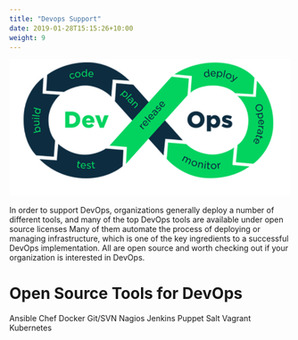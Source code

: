```yaml
---
title: "Devops Support"
date: 2019-01-28T15:15:26+10:00
weight: 9
---
```

![Devops support](/images/devopsimage.PNG)





In order to support DevOps, organizations generally deploy a number of different tools, and many of the top DevOps tools are available under open source licenses Many of them automate the process of deploying or managing infrastructure, which is one of the key ingredients to a successful DevOps implementation. All are open source and worth checking out if your organization is interested in DevOps.

# Open Source Tools for DevOps
Ansible
Chef
Docker
Git/SVN
Nagios
Jenkins
Puppet
Salt
Vagrant
Kubernetes

